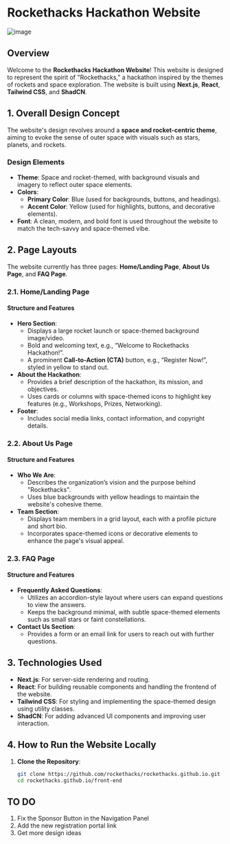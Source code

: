# Rockethacks Hackathon Website
![image](https://github.com/adi-075/rockethacks.github.io/blob/main/public/rockethacks-screenshot.png)


## Overview
Welcome to the **Rockethacks Hackathon Website**! This website is designed to represent the spirit of "Rockethacks," a hackathon inspired by the themes of rockets and space exploration. The website is built using **Next.js**, **React**, **Tailwind CSS**, and **ShadCN**.

## 1. Overall Design Concept
The website's design revolves around a **space and rocket-centric theme**, aiming to evoke the sense of outer space with visuals such as stars, planets, and rockets.

### Design Elements
- **Theme**: Space and rocket-themed, with background visuals and imagery to reflect outer space elements.
- **Colors**:
  - **Primary Color**: Blue (used for backgrounds, buttons, and headings).
  - **Accent Color**: Yellow (used for highlights, buttons, and decorative elements).
- **Font**: A clean, modern, and bold font is used throughout the website to match the tech-savvy and space-themed vibe.

## 2. Page Layouts
The website currently has three pages: **Home/Landing Page**, **About Us Page**, and **FAQ Page**.

### 2.1. Home/Landing Page
#### Structure and Features
- **Hero Section**:
  - Displays a large rocket launch or space-themed background image/video.
  - Bold and welcoming text, e.g., “Welcome to Rockethacks Hackathon!”.
  - A prominent **Call-to-Action (CTA)** button, e.g., “Register Now!”, styled in yellow to stand out.
- **About the Hackathon**:
  - Provides a brief description of the hackathon, its mission, and objectives.
  - Uses cards or columns with space-themed icons to highlight key features (e.g., Workshops, Prizes, Networking).
- **Footer**:
  - Includes social media links, contact information, and copyright details.

### 2.2. About Us Page
#### Structure and Features
- **Who We Are**:
  - Describes the organization’s vision and the purpose behind "Rockethacks".
  - Uses blue backgrounds with yellow headings to maintain the website's cohesive theme.
- **Team Section**:
  - Displays team members in a grid layout, each with a profile picture and short bio.
  - Incorporates space-themed icons or decorative elements to enhance the page's visual appeal.

### 2.3. FAQ Page
#### Structure and Features
- **Frequently Asked Questions**:
  - Utilizes an accordion-style layout where users can expand questions to view the answers.
  - Keeps the background minimal, with subtle space-themed elements such as small stars or faint constellations.
- **Contact Us Section**:
  - Provides a form or an email link for users to reach out with further questions.

## 3. Technologies Used
- **Next.js**: For server-side rendering and routing.
- **React**: For building reusable components and handling the frontend of the website.
- **Tailwind CSS**: For styling and implementing the space-themed design using utility classes.
- **ShadCN**: For adding advanced UI components and improving user interaction.

## 4. How to Run the Website Locally
1. **Clone the Repository**:
   ```bash
   git clone https://github.com/rockethacks/rockethacks.github.io.git
   cd rockethacks.github.io/front-end

## TO DO 
1) Fix the Sponsor Button in the Navigation Panel
2) Add the new registration portal link
3) Get more design ideas
